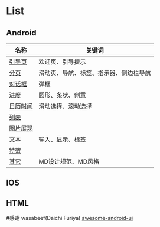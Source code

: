 # List

## Android
名称| 关键词 
---|---
[引导页](Android/引导页.md)|欢迎页、引导提示
[分页](Android/分页.md)|滑动页、导航、标签、指示器、侧边栏导航
[对话框](Android/对话框.md)|弹框
[进度](Android/进度.md)|圆形、条状、创意
[日历时间](Android/日历时间.md)|滑动选择、滚动选择
[列表](Android/列表.md)|
[图片展现](Android/图片展现.md)|
[文本](Android/文本.md)|输入、显示、标签
[特效](Android/特效.md)|
[其它](Android/其它.md)|MD设计规范、MD风格

## IOS

## HTML


#感谢
wasabeef(Daichi Furiya) [awesome-android-ui](https://github.com/wasabeef/awesome-android-ui)
